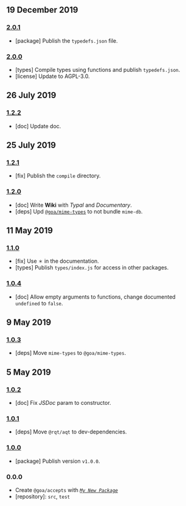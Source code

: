## 19 December 2019

### [2.0.1](https://github.com/idiocc/accepts/compare/v2.0.0...v2.0.1)

- [package] Publish the `typedefs.json` file.

### [2.0.0](https://github.com/idiocc/accepts/compare/v1.2.2...v2.0.0)

- [types] Compile types using functions and publish `typedefs.json`.
- [license] Update to AGPL-3.0.

## 26 July 2019

### [1.2.2](https://github.com/idiocc/accepts/compare/v1.2.1...v1.2.2)

- [doc] Update doc.

## 25 July 2019

### [1.2.1](https://github.com/idiocc/accepts/compare/v1.2.0...v1.2.1)

- [fix] Publish the `compile` directory.

### [1.2.0](https://github.com/idiocc/accepts/compare/v1.1.0...v1.2.0)

- [doc] Write **Wiki** with _Typal_ and _Documentary_.
- [deps] Upd [`@goa/mime-types`](https://github.com/idiocc/mime-types) to not bundle `mime-db`.

## 11 May 2019

### [1.1.0](https://github.com/idiocc/accepts/compare/v1.0.4...v1.1.0)

- [fix] Use `＊` in the documentation.
- [types] Publish `types/index.js` for access in other packages.

### [1.0.4](https://github.com/idiocc/accepts/compare/v1.0.3...v1.0.4)

- [doc] Allow empty arguments to functions, change documented `undefined` to `false`.

## 9 May 2019

### [1.0.3](https://github.com/idiocc/accepts/compare/v1.0.2...v1.0.3)

- [deps] Move `mime-types` to `@goa/mime-types`.

## 5 May 2019

### [1.0.2](https://github.com/idiocc/accepts/compare/v1.0.1...v1.0.2)

- [doc] Fix _JSDoc_ param to constructor.

### [1.0.1](https://github.com/idiocc/accepts/compare/v1.0.0...v1.0.1)

- [deps] Move `@rqt/aqt` to dev-dependencies.

### [1.0.0](https://github.com/idiocc/accepts/compare/v0.0.0-pre...v1.0.0)

- [package] Publish version `v1.0.0`.

### 0.0.0

- Create `@goa/accepts` with _[`My New Package`](https://mnpjs.org)_
- [repository]: `src`, `test`